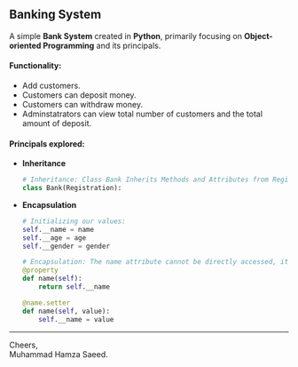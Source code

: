 ## Banking System
A simple **Bank System** created in **Python**, primarily focusing on **Object-oriented Programming** and its principals.

#### Functionality:
- Add customers.
- Customers can deposit money.
- Customers can withdraw money.
- Adminstatrators can view total number of customers and the total amount of deposit.

#### Principals explored:
- **Inheritance**
  ```py
  # Inheritance: Class Bank Inherits Methods and Attributes from Registration.
  class Bank(Registration):
  ```
- **Encapsulation**
  ```py
  # Initializing our values:
  self.__name = name
  self.__age = age
  self.__gender = gender

  # Encapsulation: The name attribute cannot be directly accessed, it can only be accessed or changed through the methods.
  @property
  def name(self):
      return self.__name

  @name.setter
  def name(self, value):
      self.__name = value
  ```
***
Cheers,  
Muhammad Hamza Saeed.
